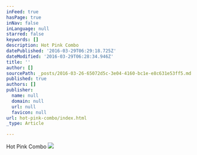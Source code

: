 ```yaml
---
inFeed: true
hasPage: true
inNav: false
inLanguage: null
starred: false
keywords: []
description: Hot Pink Combo
datePublished: '2016-03-29T06:29:18.725Z'
dateModified: '2016-03-29T06:28:34.946Z'
title: ''
author: []
sourcePath: _posts/2016-03-26-65072d5c-3e04-4160-bc1e-e8c631e53ff5.md
published: true
authors: []
publisher:
  name: null
  domain: null
  url: null
  favicon: null
url: hot-pink-combo/index.html
_type: Article

---
```

Hot Pink Combo
![](https://the-grid-user-content.s3-us-west-2.amazonaws.com/60ddecd4-6692-429b-b97d-72f964ac7f27.jpg)